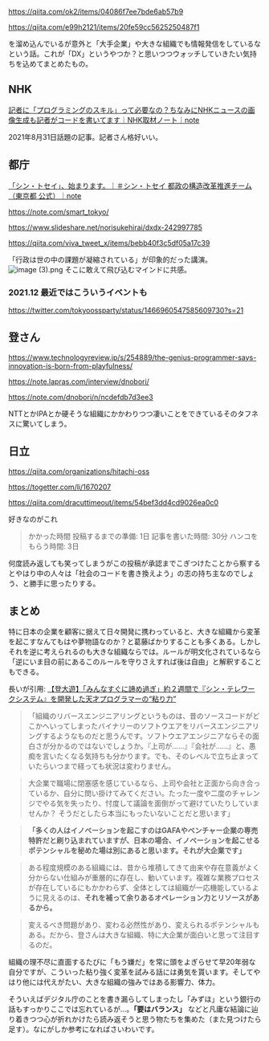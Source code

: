 https://qiita.com/ok2/items/04086f7ee7bde6ab57b9

https://qiita.com/e99h2121/items/20fe59cc5625250487f1

を溜め込んでいるが意外と「大手企業」や大きな組織でも情報発信をしているなという話。これが「DX」というやつか？と思いつつウォッチしていきたい気持ちを込めてまとめたもの。

## NHK

[記者に「プログラミングのスキル」って必要なの？ちなみにNHKニュースの画像生成も記者がコードを書いてます｜NHK取材ノート｜note](https://note.com/nhk_syuzai/n/n9ccbd599da50)

2021年8月31日話題の記事。記者さん格好いい。


## 都庁

[「シン・トセイ」、始まります。｜＃シン・トセイ 都政の構造改革推進チーム（東京都 公式）｜note](https://note.com/kouzoukaikaku/n/nc51289509662)

https://note.com/smart_tokyo/

https://www.slideshare.net/norisukehirai/dxdx-242997785

https://qiita.com/viva_tweet_x/items/bebb40f3c5df05a17c39

「行政は世の中の課題が凝縮されている」が印象的だった講演。
![image (3).png](https://qiita-image-store.s3.ap-northeast-1.amazonaws.com/0/93824/4f706799-b37a-7782-1fc3-c787039f3bff.png)
そこに敢えて飛び込むマインドに共感。

### 2021.12 最近ではこういうイベントも

https://twitter.com/tokyoossparty/status/1466960547585609730?s=21

## 登さん

https://www.technologyreview.jp/s/254889/the-genius-programmer-says-innovation-is-born-from-playfulness/

https://note.lapras.com/interview/dnobori/

https://note.com/dnobori/n/ncdefdb7d3ee3

NTTとかIPAとか硬そうな組織にかかわりつつ凄いことをできているそのタフネスに驚いてしまう。

## 日立

https://qiita.com/organizations/hitachi-oss

https://togetter.com/li/1670207

https://qiita.com/dracuttimeout/items/54bef3dd4cd9026ea0c0

好きなのがこれ

> かかった時間
> 投稿するまでの準備: 1日
> 記事を書いた時間: 30分
> ハンコをもらう時間: 3日

何度読み返しても笑ってしまうがこの投稿が承認までこぎつけたことから察するとやはり中の人々は「社会のコードを書き換えよう」の志の持ち主なのでしょう、と勝手に思ったりする。

## まとめ

特に日本の企業を顧客に据えて日々開発に携わっていると、大きな組織から変革を起こすなんてもはや夢物語なのか？と葛藤ばかりすることも多くある。しかしそれを逆に考えられるのも大きな組織ならでは。ルールが明文化されているなら「逆にいま目の前にあるこのルールを守りさえすれば後は自由」と解釈することもできる。

長いが引用: [【登大遊】「みんなすぐに諦め過ぎ」約２週間で『シン・テレワークシステム』を開発した天才プログラマーの“粘り力”](https://type.jp/et/feature/13945/)

> 「組織のリバースエンジニアリングというものは、昔のソースコードがどこかへいってしまったバイナリーのソフトウエアをリバースエンジニアリングするようなものだと思うんです。ソフトウエアエンジニアならその面白さが分かるのではないでしょうか。『上司が……』『会社が……』と、愚痴を言いたくなる気持ちも分かります。でも、そのレベルで立ち止まっていたらいつまで経っても状況は変わりません。

> 大企業で職場に閉塞感を感じているなら、上司や会社と正面から向き合っているか、自分に問い掛けてみてください。たった一度や二度のチャレンジでやる気を失ったり、忖度して議論を面倒がって避けていたりしていませんか？ そうだとしたら本当にもったいないことだと思います」

> **「多くの人はイノベーションを起こすのはGAFAやベンチャー企業の専売特許だと刷り込まれていますが、日本の場合、イノベーションを起こせるポテンシャルを秘めた場は別にあると思います。それが大企業です」**

> ある程度規模のある組織には、昔から堆積してきて由来や存在意義がよく分からない仕組みが重層的に存在し、動いています。複雑な業務プロセスが存在しているにもかかわらず、全体としては組織が一応機能しているように見えるのは、**それを補って余りあるオペレーション力とリソースがあるから。**

> 変えるべき問題があり、変わる必然性があり、変えられるポテンシャルもある。だから、登さんは大きな組織、特に大企業が面白いと思って注目するのだ。


組織の理不尽に直面するたびに「もう嫌だ」を常に頭をよぎらせて早20年弱な自分ですが、こういった粘り強く変革を試みる話には勇気を貰います。そしてやはり他には代えがたい、大きな組織の強みではある影響力、体力。

そういえばデジタル庁のことを書き漏らしてしまったし「みずほ」という銀行の話もすっかりここでは忘れているが...。**「要はバランス」** などと凡庸な結論に辿り着きつつ心が折れかけたら読み返そうと思う物たちを集めた（また見つけたら足す）。なにがしか参考になればさいわいです。
